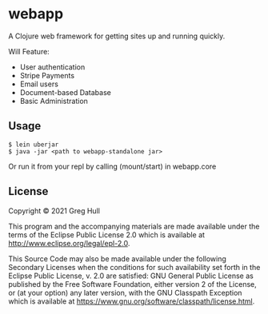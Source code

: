 # webapp

A Clojure web framework for getting sites up and running quickly.

Will Feature:

- User authentication
- Stripe Payments
- Email users
- Document-based Database
- Basic Administration

## Usage

	$ lein uberjar
	$ java -jar <path to webapp-standalone jar>

Or run it from your repl by calling (mount/start) in webapp.core

## License

Copyright © 2021 Greg Hull

This program and the accompanying materials are made available under the
terms of the Eclipse Public License 2.0 which is available at
http://www.eclipse.org/legal/epl-2.0.

This Source Code may also be made available under the following Secondary
Licenses when the conditions for such availability set forth in the Eclipse
Public License, v. 2.0 are satisfied: GNU General Public License as published by
the Free Software Foundation, either version 2 of the License, or (at your
option) any later version, with the GNU Classpath Exception which is available
at https://www.gnu.org/software/classpath/license.html.
